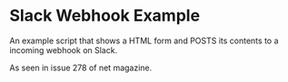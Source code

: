 # Slack Webhook Example
An example script that shows a HTML form and POSTS its contents to a incoming webhook on Slack.

As seen in issue 278 of net magazine.
